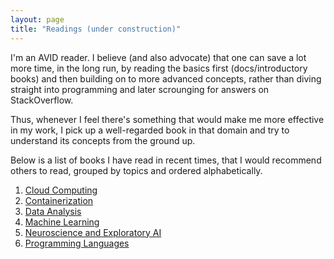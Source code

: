 ```yaml
---
layout: page
title: "Readings (under construction)"
---
```


I'm an AVID reader. I believe (and also advocate) that one can save a lot more time, in the long run, by reading the basics first (docs/introductory books) and then building on to more advanced concepts, rather than diving straight into programming and later scrounging for answers on StackOverflow.

Thus, whenever I feel there's something that would make me more effective in my work, I pick up a well-regarded book in that domain and try to understand its concepts from the ground up.

Below is a list of books I have read in recent times, that I would recommend others to read, grouped by topics and ordered alphabetically.

1. [Cloud Computing](cloud.md)
2. [Containerization](cont.md)
3. [Data Analysis](bd.md)
4. [Machine Learning](ml.md)
5. [Neuroscience and Exploratory AI](nea.md)
6. [Programming Languages](pl.md)
